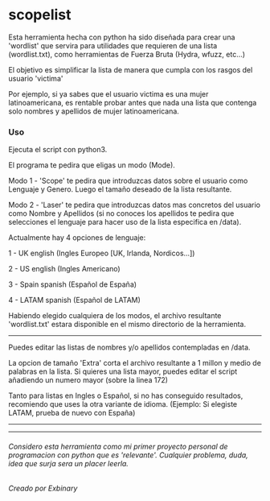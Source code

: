 # scopelist
Esta herramienta hecha con python ha sido diseñada para crear una 'wordlist' que servira para utilidades que requieren de una lista (wordlist.txt), como herramientas de Fuerza Bruta (Hydra, wfuzz, etc...)

El objetivo es simplificar la lista de manera que cumpla con los rasgos del usuario 'victima' 

Por ejemplo, si ya sabes que el usuario victima es una mujer latinoamericana, es rentable probar antes que nada una lista que contenga solo nombres y apellidos de mujer latinoamericana.

### Uso
Ejecuta el script con python3.

El programa te pedira que eligas un modo (Mode).

Modo 1 - 'Scope'  te pedira que introduzcas datos sobre el usuario como Lenguaje y Genero. Luego el tamaño deseado de la lista resultante.

Modo 2 - 'Laser'  te pedira que introduzcas datos mas concretos del usuario como Nombre y Apellidos (si no conoces los apellidos te pedira que selecciones el lenguaje para hacer uso de la lista especifica en /data). 

Actualmente hay 4 opciones de lenguaje:

1 - UK english (Ingles Europeo [UK, Irlanda, Nordicos...])

2 - US english (Ingles Americano)

3 - Spain spanish (Español de España)

4 - LATAM spanish (Español de LATAM)

Habiendo elegido cualquiera de los modos, el archivo resultante 'wordlist.txt' estara disponible en el mismo directorio de la herramienta.
________________

Puedes editar las listas de nombres y/o apellidos contempladas en /data.

La opcion de tamaño 'Extra' corta el archivo resultante a 1 millon y medio de palabras en la lista. Si quieres una lista mayor, puedes editar el script añadiendo un numero mayor (sobre la linea 172)

Tanto para listas en Ingles o Español, si no has conseguido resultados, recomiendo que uses la otra variante de idioma. (Ejemplo: Si elegiste LATAM, prueba de nuevo con España)
________________

________________

###### Considero esta herramienta como mi primer proyecto personal de programacion con python que es 'relevante'. Cualquier problema, duda, idea que surja sera un placer leerla.

###### Creado por Exbinary
